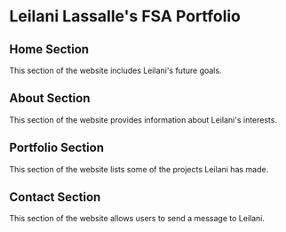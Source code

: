 # Leilani Lassalle's FSA Portfolio

## Home Section

This section of the website includes Leilani's future goals.

## About Section

This section of the website provides information about Leilani's interests.

## Portfolio Section

This section of the website lists some of the projects Leilani has made.

## Contact Section

This section of the website allows users to send a message to Leilani.
